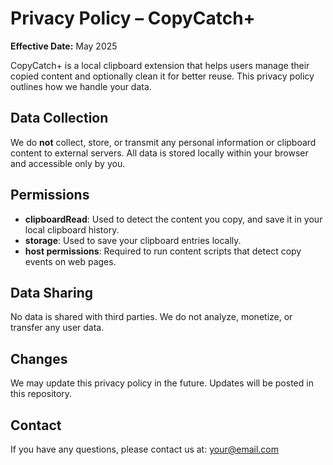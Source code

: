# Privacy Policy – CopyCatch+

**Effective Date:** May 2025

CopyCatch+ is a local clipboard extension that helps users manage their copied content and optionally clean it for better reuse. This privacy policy outlines how we handle your data.

## Data Collection

We do **not** collect, store, or transmit any personal information or clipboard content to external servers. All data is stored locally within your browser and accessible only by you.

## Permissions

- **clipboardRead**: Used to detect the content you copy, and save it in your local clipboard history.
- **storage**: Used to save your clipboard entries locally.
- **host permissions**: Required to run content scripts that detect copy events on web pages.

## Data Sharing

No data is shared with third parties. We do not analyze, monetize, or transfer any user data.

## Changes

We may update this privacy policy in the future. Updates will be posted in this repository.

## Contact

If you have any questions, please contact us at: [your@email.com](mailto:your@email.com)